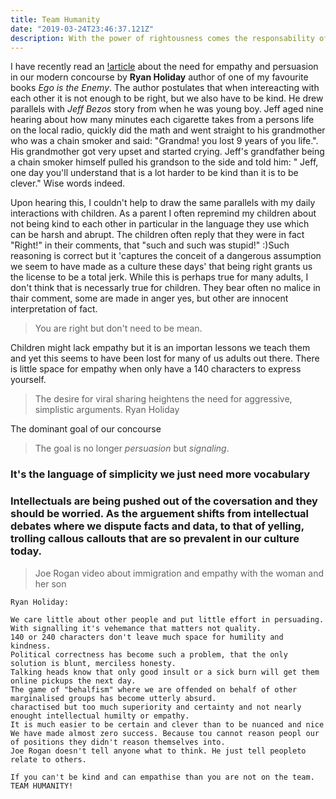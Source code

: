 ```yaml
---
title: Team Humanity
date: "2019-03-24T23:46:37.121Z"
description: With the power of rightousness comes the responsability of kindness. 
---
```


I have recently read an [!article](https://medium.com/s/story/its-not-enough-to-be-right-you-also-have-to-be-kind-b8814111fe1) about the need for empathy and persuasion in our modern concourse by **Ryan Holiday** author of one of my favourite books *Ego is the Enemy*.
The author postulates that when intereacting with each other it is not enough to be right, but we also have to be kind. He drew parallels with *Jeff Bezos* story from when he was young boy. Jeff aged nine hearing about how many minutes each cigarette takes from a persons life on the local radio, quickly did the math and went straight to his grandmother who was a chain smoker and said: "Grandma! you lost 9 years of you life.". His grandmother got very upset and started crying. Jeff's grandfather being a chain smoker himself pulled his grandson to the side and told him: " Jeff, one day you'll understand that is a lot harder to be kind than it is to be clever." Wise words indeed.

Upon hearing this, I couldn't help to draw the same parallels with my daily interactions with children. As a parent I often repremind my children about not being kind to each other in particular in the language they use which can be harsh and abrupt. The children often reply that they were in fact "Right!" in their comments, that "such and such was stupid!" :)Such reasoning is correct but it 'captures the conceit of a dangerous assumption we seem to have made as a culture these days' that being right grants us the license to be a total jerk. While this is perhaps true for many adults, I don't think that is necessarly true for children. They bear often no malice in thair comment, some are made in anger yes, but other are innocent interpretation of fact. 

> You are right but don't need to be mean.

Children might lack empathy but it is an importan lessons we teach them and yet this seems to have been lost for many of us adults out there. There is little space for empathy when only have a 140 characters to express yourself.

> The desire for viral sharing heightens the need for aggressive, simplistic arguments. Ryan Holiday

The dominant goal of our concourse 

> The goal is no longer *persuasion* but *signaling*.  

### It's the language of simplicity we just need more vocabulary
### Intellectuals are being pushed out of the coversation and they should be worried. As the arguement shifts from intellectual debates where we dispute facts and data, to that of yelling, trolling callous callouts that are so prevalent in our culture today.

> Joe Rogan video about immigration and empathy with the woman and her son

```
Ryan Holiday:

We care little about other people and put little effort in persuading.
With signalling it's vehemance that matters not quality.
140 or 240 characters don't leave much space for humility and kindness.
Political correctness has become such a problem, that the only solution is blunt, merciless honesty.
Talking heads know that only good insult or a sick burn will get them online pickups the next day.
The game of "behalfism" where we are offended on behalf of other marginalised groups has become utterly absurd.
charactised but too much superiority and certainty and not nearly enought intellectual humilty or empathy.
It is much easier to be certain and clever than to be nuanced and nice
We have made almost zero success. Because tou cannot reason peopl our of positions they didn't reason themselves into.
Joe Rogan doesn't tell anyone what to think. He just tell peopleto relate to others.

If you can't be kind and can empathise than you are not on the team. TEAM HUMANITY!





```

